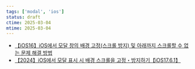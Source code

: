```yaml
---
tags: ['modal', 'ios']
status: draft
ctime: 2025-03-04
mtime: 2025-03-04
---
```


- [【iOS16】iOS에서 모달 창의 배경 고정(스크롤 방지) 및 아래까지 스크롤할 수 없는 문제 해결 방법](https://zenn.dev/lclco/articles/f5b20817a15b9a)
- [【2024】iOS에서 모달 표시 시 배경 스크롤을 고정・방지하기【iOS17.6.1】](https://zenn.dev/nihashi/articles/4db670877ee5fe)
